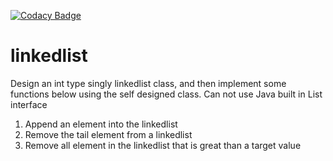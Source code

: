 [![Codacy Badge](https://api.codacy.com/project/badge/Grade/a47e99f59ccc4d42a864caf46b2a7331)](https://www.codacy.com/app/DragFAQ/linkedlist?utm_source=github.com&amp;utm_medium=referral&amp;utm_content=DragFAQ/linkedlist&amp;utm_campaign=Badge_Grade)
# linkedlist
Design an int type singly linkedlist class, and then implement some functions below using the self designed class.
Can not use Java built in List interface
1. Append an element into the linkedlist
2. Remove the tail element from a linkedlist
3. Remove all element in the linkedlist that is great than a target value
